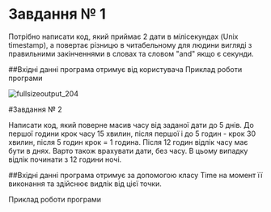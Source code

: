 # Завдання № 1

Потрібно написати код, який приймає 2 дати в мілісекундах (Unix timestamp), а повертає різницю в читабельному для людини вигляді з правильними закінченнями в словах та словом "and" якщо є секунди.

##Вхідні данні програма отримує від користувача
Приклад роботи програми


![fullsizeoutput_204](https://cloud.githubusercontent.com/assets/25896415/23121416/0818672a-f769-11e6-9e63-777824a9198e.jpeg)


#Завдання № 2

Написати код, який поверне масив часу від заданої дати до 5 днів. До першої години крок часу 15 хвилин, після першої і до 5 годин - крок 30 хвилин, після 5 годин крок = 1 година. Після 12 годин відлік часу має бути в днях. Варто також врахувати дати, без часу. В цьому випадку відлік починати з 12 години ночі. 

##Вхідні данні програма отримує за допомогою класу Time на момент її виконання та здійснює видлік від цієї точки.

Приклад роботи програми




